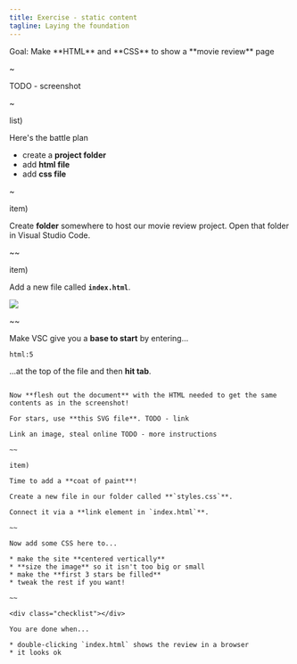 ```yaml
---
title: Exercise - static content
tagline: Laying the foundation
---
```


<div class="goal"></div>
Goal: Make **HTML** and **CSS** to show a **movie review** page

~

TODO - screenshot

~

list)

Here's the battle plan

* create a **project folder**
* add **html file**
* add **css file**

~

item)

Create **folder** somewhere to host our movie review project. Open that folder in Visual Studio Code.

~~

item)

Add a new file called **`index.html`**.

![](resources/images/vcs-createfile.png)

~~

Make VSC give you a **base to start** by entering...

```
html:5
```

...at the top of the file and then **hit tab**.

~~~

Now **flesh out the document** with the HTML needed to get the same contents as in the screenshot!

For stars, use **this SVG file**. TODO - link

Link an image, steal online TODO - more instructions

~~ 

item)

Time to add a **coat of paint**!

Create a new file in our folder called **`styles.css`**.

Connect it via a **link element in `index.html`**.

~~

Now add some CSS here to...

* make the site **centered vertically**
* **size the image** so it isn't too big or small
* make the **first 3 stars be filled**
* tweak the rest if you want!

~~

<div class="checklist"></div>

You are done when...

* double-clicking `index.html` shows the review in a browser
* it looks ok
